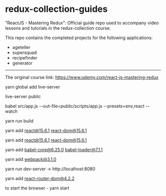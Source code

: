 # redux-collection-guides
"ReactJS - Mastering Redux": Official guide repo used to accompany video lessons and tutorials in the redux-collection course.

This repo contains the completed projects for the following applications:
- ageteller
- supersquad
- recipefinder
- generator

***
The original course link: https://www.udemy.com/react-js-mastering-redux


yarn global add live-server


live-server public <filename>



babel src/app.js --out-file=public/scripts/app.js --presets=env,react --watch


yarn run build 


yarn add react@15.6.1 react-dom@15.6.1

yarn add react@15.6.1 react-dom@15.6.1



yarn add babel-core@6.25.0 babel-loader@7.1.1


yarn add webpack@3.1.0



yarn run dev-server -> http://localhost:8080

yarn add react-router-dom@4.2.2


to start the browser - yarn start

